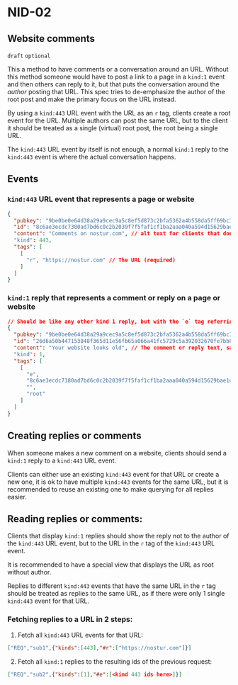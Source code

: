 NID-02
======

Website comments
----------------

`draft` `optional`

This a method to have comments or a conversation around an URL. Without this method someone would have to post a link to a page in a `kind:1` event and then others can reply to it, but that puts the conversation around the *author* posting that URL. This spec tries to de-emphasize the author of the root post and make the primary focus on the URL instead.

By using a `kind:443` URL event with the URL as an `r` tag, clients create a root event for the URL. Multiple authors can post the same URL, but to the client it should be treated as a single (virtual) root post, the root being a single URL.

The `kind:443` URL event by itself is not enough, a normal `kind:1` reply to the `kind:443` event is where the actual conversation happens.

## Events

### `kind:443` URL event that represents a page or website
```json
{
  "pubkey": "9be0be0e64d38a29a9cec9a5c8ef5d873c2bfa5362a4b558da5ff69bc3cbb81e",
  "id": "8c6ae3ecdc7380ad7bd6c0c2b2039f7f5faf1cf1ba2aaa040a594d15629bae14",
  "content": "Comments on nostur.com", // alt text for clients that don't support kind:443
  "kind": 443,
  "tags": [
    [
      "r", "https://nostur.com" // The URL (required)
    ]
  ]
}
```

### `kind:1` reply that represents a comment or reply on a page or website
```json
// Should be like any other kind 1 reply, but with the `e` tag referring to the `kind:443` URL event
{
  "pubkey": "9be0be0e64d38a29a9cec9a5c8ef5d873c2bfa5362a4b558da5ff69bc3cbb81e",
  "id": "26d6a50b447153848f365d11e56fb65a066a41fc5729c5a392032670fe7bb812",
  "content": "Your website looks old", // The comment or reply text, same as any normal `kind:1`
  "kind": 1,
  "tags": [
    [
      "e",
      "8c6ae3ecdc7380ad7bd6c0c2b2039f7f5faf1cf1ba2aaa040a594d15629bae14" // id of the `kind:443` URL that is being replied to
      "",
      "root"
    ]
  ]
}
```

## Creating replies or comments

When someone makes a new comment on a website, clients should send a `kind:1` reply to a `kind:443` URL event.

Clients can either use an existing `kind:443` event for that URL or create a new one, it is ok to have multiple `kind:443` events for the same URL, but it is recommended to reuse an existing one to make querying for all replies easier.

## Reading replies or comments:
Clients that display `kind:1` replies should show the reply not to the author of the `kind:443` URL event, but to the URL in the `r` tag of the `kind:443` URL event.

It is recommended to have a special view that displays the URL as root without author.

Replies to different `kind:443` events that have the same URL in the `r` tag should be treated as replies to the same URL, as if there were only 1 single `kind:443` event for that URL.

### Fetching replies to a URL in 2 steps:
1) Fetch all `kind:443` URL events for that URL:
```json
["REQ","sub1",{"kinds":[443],"#r":["https://nostur.com"]}]
```
2) Fetch all `kind:1` replies to the resulting ids of the previous request:
```json
["REQ","sub2",{"kinds":[1],"#e":[<kind 443 ids here>]}]
```




